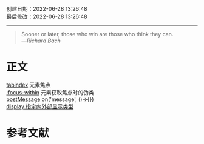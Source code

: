创建日期：2022-06-28 13:26:48  
最后修改：2022-06-28 13:26:48

- - -
> Sooner or later, those who win are those who think they can.  
>—<cite>Richard Bach</cite>

# 正文

[tabindex](https://developer.mozilla.org/zh-CN/docs/Web/HTML/Global_attributes/tabindex) 元素焦点  
[:focus-within](https://developer.mozilla.org/zh-CN/docs/Web/CSS/:focus-within) 元素获取焦点时的伪类  
[postMessage](https://developer.mozilla.org/zh-CN/docs/Web/API/Window/postMessage) on('message', ()=>{})  
[display 指定内外部显示类型](https://developer.mozilla.org/zh-CN/docs/Web/CSS/display)

# 参考文献
